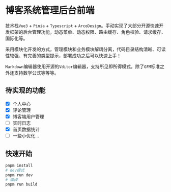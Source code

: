 # 博客系统管理后台前端

技术栈`Vue3` + `Pinia` + `Typescript` + `ArcoDesign`。手动实现了大部分开源快速开发框架的后台管理功能，动态菜单、动态权限、路由缓存、角色校验、请求缓存、国际化等。

采用模块化开发的方式，管理模块和业务模块解耦分离，代码目录结构清晰、可读性较强、有完善的类型提示，部署成功之后可以快速上手！

`Markdown`编辑器使用开源的`Vditor`编辑器，支持所见即所得模式，除了`GFM`标准之外还支持数学公式等等等。

## 待实现的功能

- [x] 个人中心
- [x] 评论管理
- [x] 博客端用户管理
- [ ] 实时日志
- [x] 首页数据统计
- [ ] 一些小优化...

## 快速开始

```bash
pnpm install
# dev模式
pnpm run dev
# 编译
pnpm run build
```